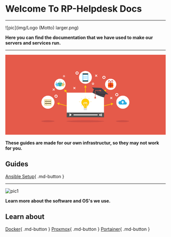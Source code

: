 # Welcome To RP-Helpdesk Docs

---------------

![pic](img/Logo (Motto) larger.png)

**Here you can find the documentation that we have used to make our servers and services run.**

---------------
![pic2](img/logo2.png)

**These guides are made for our own infrastructur, so they may not work for you.**
## Guides 

[Ansible Setup](/ansible-setup#Installation){ .md-button }

------------------
![pic1](/img/logo3.png)

**Learn more about the software and OS's we use.**
## Learn about
[Docker](/docker#what_is_docker){ .md-button }
[Proxmox](/proxmox#what_is_proxmox){ .md-button }
[Portainer](/portainer#what_is_portainer){ .md-button }